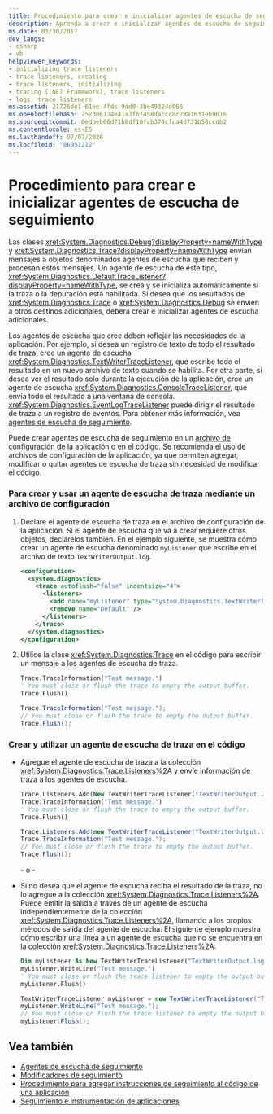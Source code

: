 ```yaml
---
title: Procedimiento para crear e inicializar agentes de escucha de seguimiento
description: Aprenda a crear e inicializar agentes de escucha de seguimiento mediante el uso de clases como System. Diagnostics. DefaultTraceListener en .NET.
ms.date: 03/30/2017
dev_langs:
- csharp
- vb
helpviewer_keywords:
- initializing trace listeners
- trace listeners, creating
- trace listeners, initializing
- tracing [.NET Framework], trace listeners
- logs, trace listeners
ms.assetid: 21726de1-61ee-4fdc-9dd0-3be49324d066
ms.openlocfilehash: 752306124e41a7fb7458daccc8c2891631eb9616
ms.sourcegitcommit: 0edbeb66d71b8df10fcb374cfca4d731b58ccdb2
ms.contentlocale: es-ES
ms.lasthandoff: 07/07/2020
ms.locfileid: "86051212"
---
```

# <a name="how-to-create-and-initialize-trace-listeners"></a>Procedimiento para crear e inicializar agentes de escucha de seguimiento

Las clases <xref:System.Diagnostics.Debug?displayProperty=nameWithType> y <xref:System.Diagnostics.Trace?displayProperty=nameWithType> envían mensajes a objetos denominados agentes de escucha que reciben y procesan estos mensajes. Un agente de escucha de este tipo, <xref:System.Diagnostics.DefaultTraceListener?displayProperty=nameWithType>, se crea y se inicializa automáticamente si la traza o la depuración está habilitada. Si desea que los resultados de <xref:System.Diagnostics.Trace> o <xref:System.Diagnostics.Debug> se envíen a otros destinos adicionales, deberá crear e inicializar agentes de escucha adicionales.

Los agentes de escucha que cree deben reflejar las necesidades de la aplicación. Por ejemplo, si desea un registro de texto de todo el resultado de traza, cree un agente de escucha <xref:System.Diagnostics.TextWriterTraceListener>, que escribe todo el resultado en un nuevo archivo de texto cuando se habilita. Por otra parte, si desea ver el resultado solo durante la ejecución de la aplicación, cree un agente de escucha <xref:System.Diagnostics.ConsoleTraceListener>, que envía todo el resultado a una ventana de consola. <xref:System.Diagnostics.EventLogTraceListener> puede dirigir el resultado de traza a un registro de eventos. Para obtener más información, vea [agentes de escucha de seguimiento](trace-listeners.md).

Puede crear agentes de escucha de seguimiento en un [archivo de configuración de la aplicación](../configure-apps/index.md) o en el código. Se recomienda el uso de archivos de configuración de la aplicación, ya que permiten agregar, modificar o quitar agentes de escucha de traza sin necesidad de modificar el código.

### <a name="to-create-and-use-a-trace-listener-by-using-a-configuration-file"></a>Para crear y usar un agente de escucha de traza mediante un archivo de configuración

1. Declare el agente de escucha de traza en el archivo de configuración de la aplicación. Si el agente de escucha que va a crear requiere otros objetos, declárelos también. En el ejemplo siguiente, se muestra cómo crear un agente de escucha denominado `myListener` que escribe en el archivo de texto `TextWriterOutput.log`.

    ```xml
    <configuration>
      <system.diagnostics>
        <trace autoflush="false" indentsize="4">
          <listeners>
            <add name="myListener" type="System.Diagnostics.TextWriterTraceListener" initializeData="TextWriterOutput.log" />
            <remove name="Default" />
          </listeners>
        </trace>
      </system.diagnostics>
    </configuration>
    ```

2. Utilice la clase <xref:System.Diagnostics.Trace> en el código para escribir un mensaje a los agentes de escucha de traza. 

    ```vb
    Trace.TraceInformation("Test message.")
    ' You must close or flush the trace to empty the output buffer.
    Trace.Flush()
    ```

    ```csharp
    Trace.TraceInformation("Test message.");
    // You must close or flush the trace to empty the output buffer.
    Trace.Flush();
    ```

### <a name="to-create-and-use-a-trace-listener-in-code"></a>Crear y utilizar un agente de escucha de traza en el código

- Agregue el agente de escucha de traza a la colección <xref:System.Diagnostics.Trace.Listeners%2A> y envíe información de traza a los agentes de escucha.

    ```vb
    Trace.Listeners.Add(New TextWriterTraceListener("TextWriterOutput.log", "myListener"))
    Trace.TraceInformation("Test message.")
    ' You must close or flush the trace to empty the output buffer.
    Trace.Flush()
    ```

    ```csharp
    Trace.Listeners.Add(new TextWriterTraceListener("TextWriterOutput.log", "myListener"));
    Trace.TraceInformation("Test message.");
    // You must close or flush the trace to empty the output buffer.
    Trace.Flush();
    ```

    \- o -

- Si no desea que el agente de escucha reciba el resultado de la traza, no lo agregue a la colección <xref:System.Diagnostics.Trace.Listeners%2A>. Puede emitir la salida a través de un agente de escucha independientemente de la colección <xref:System.Diagnostics.Trace.Listeners%2A>, llamando a los propios métodos de salida del agente de escucha. El siguiente ejemplo muestra cómo escribir una línea a un agente de escucha que no se encuentra en la colección <xref:System.Diagnostics.Trace.Listeners%2A>: 

    ```vb
    Dim myListener As New TextWriterTraceListener("TextWriterOutput.log", "myListener")
    myListener.WriteLine("Test message.")
    ' You must close or flush the trace listener to empty the output buffer.
    myListener.Flush()
    ```

    ```csharp
    TextWriterTraceListener myListener = new TextWriterTraceListener("TextWriterOutput.log", "myListener");
    myListener.WriteLine("Test message.");
    // You must close or flush the trace listener to empty the output buffer.
    myListener.Flush();
    ```

## <a name="see-also"></a>Vea también

- [Agentes de escucha de seguimiento](trace-listeners.md)
- [Modificadores de seguimiento](trace-switches.md)
- [Procedimiento para agregar instrucciones de seguimiento al código de una aplicación](how-to-add-trace-statements-to-application-code.md)
- [Seguimiento e instrumentación de aplicaciones](tracing-and-instrumenting-applications.md)
